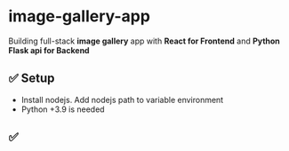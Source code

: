 # image-gallery-app
Building full-stack **image gallery** app with **React for Frontend** and **Python Flask api for Backend**

## ✅ Setup
- Install nodejs. Add nodejs path to variable environment
- Python +3.9 is needed

## ✅ 
